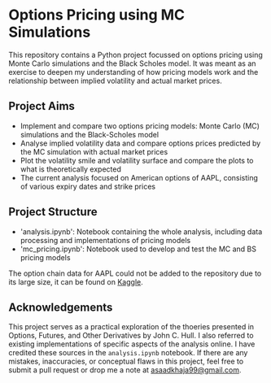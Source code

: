 # Options Pricing using MC Simulations

This repository contains a Python project focussed on options pricing using Monte Carlo simulations and the Black Scholes model. It was meant as an exercise to deepen my understanding of how pricing models work and the relationship between implied volatility and actual market prices.

## Project Aims
 * Implement and compare two options pricing models: Monte Carlo (MC) simulations and the Black-Scholes model
 * Analyse implied volatility data and compare options prices predicted by the MC simulation with actual market prices
 * Plot the volatility smile and volatility surface and compare the plots to what is theoretically expected
 * The current analysis focused on American options of AAPL, consisting of various expiry dates and strike prices


 ## Project Structure
 * 'analysis.ipynb': Notebook containing the whole analysis, including data processing and implementations of pricing models
 * 'mc_pricing.ipynb': Notebook used to develop and test the MC and BS pricing models

 The option chain data for AAPL could not be added to the repository due to its large size, it can be found on [Kaggle](https://www.kaggle.com/datasets/kylegraupe/aapl-options-data-2016-2020/discussion?sort=hotness). 


## Acknowledgements
This project serves as a practical exploration of the thoeries presented in Options, Futures, and Other Derivatives by John C. Hull. I also referred to existing implementations of specific aspects of the analysis online. I have credited these sources in the `analysis.ipynb` notebook. If there are any mistakes, inaccuracies, or conceptual flaws in this project, feel free to submit a pull request or drop me a note at asaadkhaja99@gmail.com.


